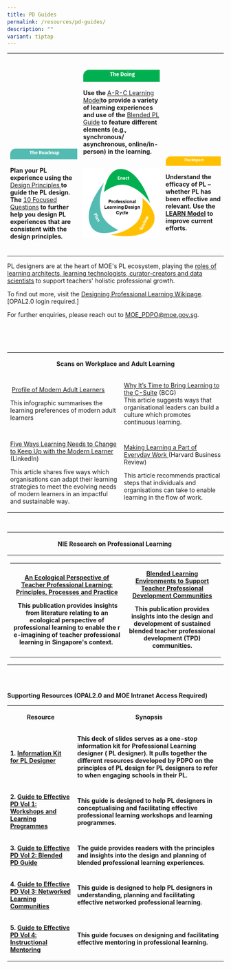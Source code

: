 ```yaml
---
title: PD Guides
permalink: /resources/pd-guides/
description: ""
variant: tiptap
---
```

<p></p>
<table style="minWidth: 75px">
<colgroup>
<col>
<col>
<col>
</colgroup>
<tbody>
<tr>
<th rowspan="1" colspan="1">
<p></p>
</th>
<th rowspan="1" colspan="1">
<p></p>
</th>
<th rowspan="1" colspan="1">
<p></p>
</th>
</tr>
<tr>
<td rowspan="1" colspan="1">
<p><strong><br><br><br><br><br><br><br><br><br><br></strong>
</p>
<div class="isomer-image-wrapper">
<img style="width: 100%" height="auto" width="100%" src="/images/turquoise.png">
</div>
<p><strong>Plan your PL experience using the </strong><a href="https://go.gov.sg/designprinciples" rel="noopener nofollow" target="_blank">Design Principles </a><strong>to guide the PL design. The </strong>
<a href="https://go.gov.sg/pdpo10dp" rel="noopener nofollow" target="_blank">10 Focused Questions</a><strong> to further help you design PL experiences that are consistent with the design principles.</strong>
</p>
</td>
<td rowspan="1" colspan="1">
<div class="isomer-image-wrapper">
<img style="width: 100%" height="auto" width="100%" src="/images/green1.png">
</div>
<p><strong>Use the </strong><a href="https://go.gov.sg/arc-info" rel="noopener nofollow" target="_blank">A-R-C Learning Model</a><strong>to provide a variety of learning experiences and use of the </strong>
<a href="https://go.gov.sg/plguide24" rel="noopener nofollow" target="_blank">Blended PL Guide</a><strong> to feature different elements (e.g., synchronous/ asynchronous, online/in-person) in the learning. <br><br></strong>
</p>
<div class="isomer-image-wrapper">
<img style="width: 100%" height="auto" width="100%" src="/images/pldesign-01.png">
</div>
</td>
<td rowspan="1" colspan="1">
<p><strong><br><br><br><br><br><br><br><br><br><br></strong>
</p>
<div class="isomer-image-wrapper">
<img style="width: 100%" height="auto" width="100%" src="/images/yellow.png">
</div>
<p><strong>Understand the efficacy of PL – whether PL has been effective and relevant. Use the <a href="https://go.gov.sg/learnmodel" rel="noopener" target="\_blank">LEARN Model</a> to improve current efforts.</strong>
</p>
</td>
</tr>
<tr>
<td rowspan="1" colspan="1">
<p></p>
</td>
<td rowspan="1" colspan="1">
<p></p>
</td>
<td rowspan="1" colspan="1">
<p></p>
</td>
</tr>
</tbody>
</table>
<p>PL designers are at the heart of MOE's PL ecosystem, playing the <a href="https://go.gov.sg/four-roles" rel="noopener noreferrer nofollow" target="_blank">roles of learning architects, learning technologists, curator-creators and data scientists</a>&nbsp;to
support teachers' holistic professional growth.</p>
<p>To find out more, visit the&nbsp;<a href="https://go.gov.sg/pldesignwiki" rel="noopener noreferrer nofollow" target="_blank">Designing Professional Learnin​g Wikipage</a>.
[OPAL2.0 login required.]​
<br>
</p>
<p>For further enquiries, please reach out to&nbsp;<a href="https://intranet.moe.gov.sg/academy/Pages/professional-development/files/four-roles.pdf" rel="noopener noreferrer nofollow" target="_blank">MOE_PDPO@moe.gov.sg</a>.​</p>
<p>
<br>
<br>
<br>
</p>
<table style="minWidth: 50px">
<colgroup>
<col>
<col>
</colgroup>
<tbody>
<tr>
<th rowspan="1" colspan="2">
<p>​<strong>​​Scans on Workplace and Adult ​Learning​​​​</strong>
</p>
</th>
</tr>
<tr>
<td rowspan="1" colspan="1">
<p>​ ​​<a href="https://intranet.moe.gov.sg/academy/Pages/professional-development/images/Modern%20Adult%20Learner%20Profile.pdf" rel="noopener noreferrer nofollow" target="_blank">Profile of Modern Adul​​t Learners</a>​</p>
<p>​​This infographic summarises the learning preferences of modern adult
learners</p>
</td>
<td rowspan="1" colspan="1">
<p>​<a href="https://www.bcg.com/publications/2020/why-it-is-time-to-bring-learning-to-the-c-suite" rel="noopener noreferrer nofollow" target="_blank">Why It’s Time to Bring Learning to the C-Suite</a>&nbsp;(BCG)
<br>This article suggests ways that organisational leaders can build a culture
which ​promotes ​continuous learning.
<br>
</p>
</td>
</tr>
<tr>
<td rowspan="1" colspan="1">
<p>​<a href="https://www.linkedin.com/pulse/five-ways-learning-needs-change-keep-up-modern-learner-" rel="noopener noreferrer nofollow" target="_blank">Five Ways Learning Needs to Change to Keep Up with the Modern Learner</a>&nbsp;
(LinkedIn)
<br>
</p>
<p>This article shares five ways which organisations can adapt their learning
strategies to meet the evolving needs of modern learners in an impactful
and sustainable way.
<br>
</p>
</td>
<td rowspan="1" colspan="1">
<p><a href="https://hbr.org/2019/02/making-learning-a-part-of-everyday-work" rel="noopener noreferrer nofollow" target="_blank">Making Learning a Part of Everyday Work&nbsp;</a>(Harvard
Business Review)
<br>
</p>
<p>This article recommends practical steps that individuals and organisations&nbsp;can
take to enable learning in the flow of work.​</p>
</td>
</tr>
</tbody>
</table>
<p>
<br>
</p>
<p></p>
<table style="minWidth: 50px">
<colgroup>
<col>
<col>
</colgroup>
<tbody>
<tr>
<th rowspan="1" colspan="2">
<p>​​​<strong>​​NIE Research on Professional Learning&nbsp;​​</strong>
</p>
</th>
</tr>
<tr>
<th rowspan="1" colspan="2">
<p></p>
<table style="minWidth: 50px">
<colgroup>
<col>
<col>
</colgroup>
<tbody>
<tr>
<td rowspan="1" colspan="1">
<p>​​<a href="https://repository.nie.edu.sg/entities/publication/36d3d531-0e80-4f9b-9f0d-4fcdbd4e66e7/details" rel="noopener noreferrer nofollow" target="_blank">An Ecological Perspective of Teacher Professional Learning: Principles, Processes and Practice</a>
</p>
<p>&nbsp;This publication provides insights from literature relating to an
ecological perspective of professional learning to enable the r​e-imagining
of teacher professional learning in Singapore's context.&nbsp;​</p>
<p></p>
</td>
<td rowspan="1" colspan="1">
<p><a href="https://repository.nie.edu.sg/entities/publication/4202c55c-abf4-472f-84ef-eda8cc5586e5/details" rel="noopener noreferrer nofollow" target="_blank">Blended Learning Environments to Support Teacher Professional Development Communities</a>
</p>
<p>This publication provides insights into the design and development of
sustained blended teacher professional development (TPD) communities.​</p>
</td>
</tr>
</tbody>
</table>
</th>
</tr>
</tbody>
</table>
<p>
<br><strong><br></strong>
</p>
<p><strong>Supporting Resources​ (OPAL2.0 and MOE Intranet Access Required)</strong>
</p>
<table style="minWidth: 50px">
<colgroup>
<col>
<col>
</colgroup>
<tbody>
<tr>
<th rowspan="1" colspan="1">
<p><strong>Resource</strong>
</p>
</th>
<th rowspan="1" colspan="1">
<p><strong>Synopsis</strong>
</p>
</th>
</tr>
<tr>
<td rowspan="1" colspan="1">
<p><strong>1. <a href="https://intranet.moe.gov.sg/academy/Pages/professional-development/files/Information%20Kit_%20PL%20designers-2023.pdf" rel="noopener" target="\_blank">Information Kit for PL Designer</a></strong>
</p>
</td>
<td rowspan="1" colspan="1">
<p><strong>This deck of slides serves as a one-stop information kit for Professional Learning designer ( PL designer). It pulls together the different resources developed by PDPO on the principles of PL design for PL designers to refer to when engaging schools in their PL.</strong>
</p>
</td>
</tr>
<tr>
<td rowspan="1" colspan="1">
<p><strong>2. <a href="https://www.opal2.moe.edu.sg/app/learner/detail/digitalcontent/cf8323e0-5e7b-48d7-828e-a364ba8805a6\" rel="noopener" target="\_blank">Guide to Effective PD Vol 1: Workshops and Learning Programmes</a></strong>
</p>
</td>
<td rowspan="1" colspan="1">
<p><strong>This guide is designed to help PL designers in conceptualising and facilitating effective professional learning workshops and learning programmes.</strong>
</p>
</td>
</tr>
<tr>
<td rowspan="1" colspan="1">
<p><strong>3. <a href="https://intranet.moe.gov.sg/academy/Pages/professional-development/files/Guide%20to%20Blended%20PL-2024.pdf" rel="noopener" target="\_blank">Guide to Effective PD Vol 2: Blended PD Guide</a></strong>
</p>
</td>
<td rowspan="1" colspan="1">
<p><strong>The guide provides readers with the principles and insights into the design and planning of blended professional learning experiences.</strong>
</p>
</td>
</tr>
<tr>
<td rowspan="1" colspan="1">
<p><strong>4. <a href="https://www.opal2.moe.edu.sg/app/learner/detail/digitalcontent/fd481152-be9b-43e0-9151-e9a2f6bd8437" rel="noopener" target="\_blank">Guide to Effective PD Vol 3: Networked Learning Communities</a></strong>
</p>
</td>
<td rowspan="1" colspan="1">
<p><strong>This guide is designed to help PL designers in understanding, planning and facilitating effective networked professional learning.</strong>
</p>
</td>
</tr>
<tr>
<td rowspan="1" colspan="1">
<p><strong>5. <a href="https://www.opal2.moe.edu.sg/app/learner/detail/digitalcontent/51d9cf3b-40aa-438a-95f5-082ae492cd30" rel="noopener" target="\_blank">Guide to Effective PD Vol 4: Instructional Mentoring</a></strong>
</p>
</td>
<td rowspan="1" colspan="1">
<p><strong>This guide focuses on designing and facilitating effective mentoring in professional learning.</strong>
</p>
</td>
</tr>
</tbody>
</table>
<h3></h3>
<p></p>